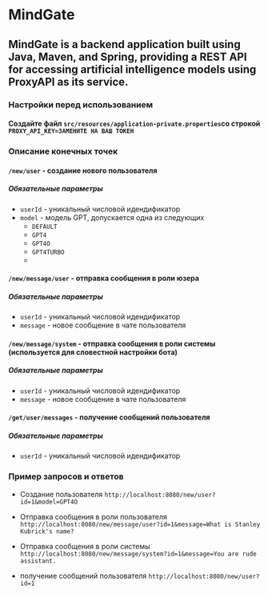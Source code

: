 # MindGate

## MindGate is a backend application built using Java, Maven, and Spring, providing a REST API for accessing artificial intelligence models using ProxyAPI as its service.

### Настройки перед использованием

#### Создайте файл `src/resources/application-private.properties`со строкой `PROXY_API_KEY=ЗАМЕНИТЕ НА ВАШ ТОКЕН`

### Описание конечных точек

#### `/new/user` - создание нового пользователя
##### Обязательные параметры
- `userId` - уникальный числовой идендификатор
- `model` - модель GPT, допускается одна из следующих
  - `DEFAULT`
  - `GPT4`
  - `GPT4O`
  - `GPT4TURBO`
  - 
#### `/new/message/user` - отправка сообщения в роли юзера
##### Обязательные параметры
- `userId` - уникальный числовой идендификатор
- `message` - новое сообщение в чате пользователя

#### `/new/message/system` - отправка сообщения в роли системы (используется для словестной настройки бота)
##### Обязательные параметры
- `userId` - уникальный числовой идендификатор
- `message` - новое сообщение в чате пользователя

#### `/get/user/messages` - получение сообщений пользователя
##### Обязательные параметры
- `userId` - уникальный числовой идендификатор

### Пример запросов и ответов

- Создание пользователя
`http://localhost:8080/new/user?id=1&model=GPT4O`

- Отправка сообщения в роли пользователя
`http://localhost:8080/new/message/user?id=1&message=What is Stanley Kubrick's name?`

- Отправка сообщения в роли системы
`http://localhost:8080/new/message/system?id=1&message=You are rude assistant.`

- получение сообщений пользователя
`http://localhost:8080/new/user?id=1`
